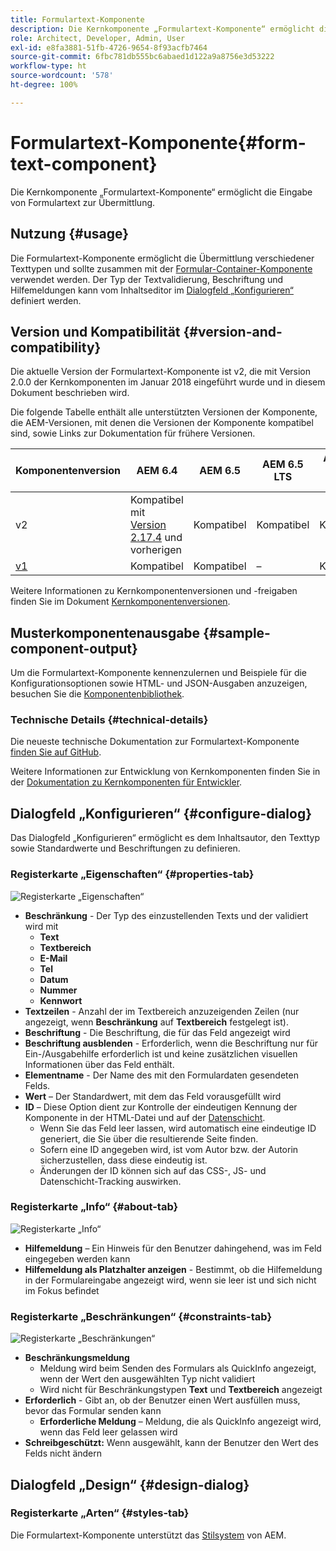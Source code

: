 ```yaml
---
title: Formulartext-Komponente
description: Die Kernkomponente „Formulartext-Komponente“ ermöglicht die Eingabe von Formulartext zur Übermittlung.
role: Architect, Developer, Admin, User
exl-id: e8fa3881-51fb-4726-9654-8f93acfb7464
source-git-commit: 6fbc781db555bc6abaed1d122a9a8756e3d53222
workflow-type: ht
source-wordcount: '578'
ht-degree: 100%

---
```


# Formulartext-Komponente{#form-text-component}

Die Kernkomponente „Formulartext-Komponente“ ermöglicht die Eingabe von Formulartext zur Übermittlung.

## Nutzung {#usage}

Die Formulartext-Komponente ermöglicht die Übermittlung verschiedener Texttypen und sollte zusammen mit der [Formular-Container-Komponente](form-container.md) verwendet werden. Der Typ der Textvalidierung, Beschriftung und Hilfemeldungen kann vom Inhaltseditor im [Dialogfeld „Konfigurieren“](#configure-dialog) definiert werden.

## Version und Kompatibilität {#version-and-compatibility}

Die aktuelle Version der Formulartext-Komponente ist v2, die mit Version 2.0.0 der Kernkomponenten im Januar 2018 eingeführt wurde und in diesem Dokument beschrieben wird.

Die folgende Tabelle enthält alle unterstützten Versionen der Komponente, die AEM-Versionen, mit denen die Versionen der Komponente kompatibel sind, sowie Links zur Dokumentation für frühere Versionen.

| Komponentenversion | AEM 6.4 | AEM 6.5 | AEM 6.5 LTS | AEM as a Cloud Service |
|--- |--- |--- |---|---|
| v2 | Kompatibel mit<br>[Version 2.17.4](/help/versions.md) und vorherigen | Kompatibel | Kompatibel | Kompatibel |
| [v1](/help/components/v1/form-text-v1.md) | Kompatibel | Kompatibel | – | Kompatibel |

Weitere Informationen zu Kernkomponentenversionen und -freigaben finden Sie im Dokument [Kernkomponentenversionen](/help/versions.md).

## Musterkomponentenausgabe {#sample-component-output}

Um die Formulartext-Komponente kennenzulernen und Beispiele für die Konfigurationsoptionen sowie HTML- und JSON-Ausgaben anzuzeigen, besuchen Sie die [Komponentenbibliothek](https://adobe.com/go/aem_cmp_library_form_text_de).

### Technische Details {#technical-details}

Die neueste technische Dokumentation zur Formulartext-Komponente [finden Sie auf GitHub](https://adobe.com/go/aem_cmp_tech_form_text_v2_de).

Weitere Informationen zur Entwicklung von Kernkomponenten finden Sie in der [Dokumentation zu Kernkomponenten für Entwickler](/help/developing/overview.md).

## Dialogfeld „Konfigurieren“ {#configure-dialog}

Das Dialogfeld „Konfigurieren“ ermöglicht es dem Inhaltsautor, den Texttyp sowie Standardwerte und Beschriftungen zu definieren.

### Registerkarte „Eigenschaften“ {#properties-tab}

![Registerkarte „Eigenschaften“](/help/assets/form-text-edit-properties.png)

* **Beschränkung** - Der Typ des einzustellenden Texts und der validiert wird mit
   * **Text**
   * **Textbereich**
   * **E-Mail**
   * **Tel**
   * **Datum**
   * **Nummer**
   * **Kennwort**
* **Textzeilen** - Anzahl der im Textbereich anzuzeigenden Zeilen (nur angezeigt, wenn **Beschränkung** auf **Textbereich** festgelegt ist).
* **Beschriftung** - Die Beschriftung, die für das Feld angezeigt wird
* **Beschriftung ausblenden** - Erforderlich, wenn die Beschriftung nur für Ein-/Ausgabehilfe erforderlich ist und keine zusätzlichen visuellen Informationen über das Feld enthält.
* **Elementname** - Der Name des mit den Formulardaten gesendeten Felds.
* **Wert** – Der Standardwert, mit dem das Feld vorausgefüllt wird
* **ID** – Diese Option dient zur Kontrolle der eindeutigen Kennung der Komponente in der HTML-Datei und auf der [Datenschicht](/help/developing/data-layer/overview.md).
   * Wenn Sie das Feld leer lassen, wird automatisch eine eindeutige ID generiert, die Sie über die resultierende Seite finden.
   * Sofern eine ID angegeben wird, ist vom Autor bzw. der Autorin sicherzustellen, dass diese eindeutig ist.
   * Änderungen der ID können sich auf das CSS-, JS- und Datenschicht-Tracking auswirken.

### Registerkarte „Info“ {#about-tab}

![Registerkarte „Info“](/help/assets/form-text-edit-about.png)

* **Hilfemeldung** – Ein Hinweis für den Benutzer dahingehend, was im Feld eingegeben werden kann
* **Hilfemeldung als Platzhalter anzeigen** - Bestimmt, ob die Hilfemeldung in der Formulareingabe angezeigt wird, wenn sie leer ist und sich nicht im Fokus befindet

### Registerkarte „Beschränkungen“ {#constraints-tab}

![Registerkarte „Beschränkungen“](/help/assets/form-text-edit-constraints.png)

* **Beschränkungsmeldung**
   * Meldung wird beim Senden des Formulars als QuickInfo angezeigt, wenn der Wert den ausgewählten Typ nicht validiert
   * Wird nicht für Beschränkungstypen **Text** und **Textbereich** angezeigt
* **Erforderlich** - Gibt an, ob der Benutzer einen Wert ausfüllen muss, bevor das Formular senden kann
   * **Erforderliche Meldung** – Meldung, die als QuickInfo angezeigt wird, wenn das Feld leer gelassen wird
* **Schreibgeschützt:** Wenn ausgewählt, kann der Benutzer den Wert des Felds nicht ändern

## Dialogfeld „Design“ {#design-dialog}

### Registerkarte „Arten“ {#styles-tab}

Die Formulartext-Komponente unterstützt das [Stilsystem](/help/get-started/authoring.md#component-styling) von AEM.
